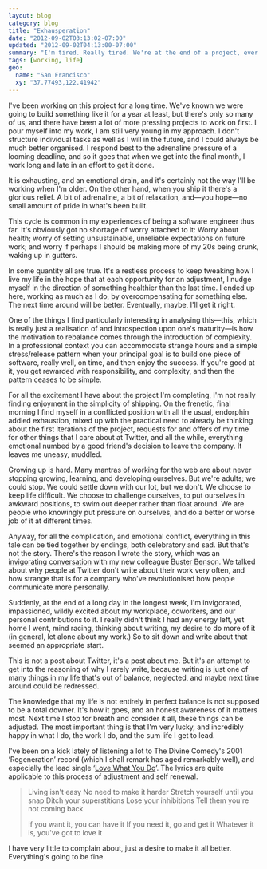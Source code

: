 ```yaml
---
layout: blog
category: blog
title: "Exhausperation"
date: "2012-09-02T03:13:02-07:00"
updated: "2012-09-02T04:13:00-07:00"
summary: "I'm tired. Really tired. We're at the end of a project, ever so close to “done”, and that great rewarding sigh of relief that comes with it, but everything else around won't stop moving for that moment. It's all part of growing up."
tags: [working, life]
geo:
  name: "San Francisco"
  xy: "37.77493,122.41942"
---
```

I've been working on this project for a long time. We've known we were going to build something like it for a year at least, but there's only so many of us, and there have been a lot of more pressing projects to work on first. I pour myself into my work, I am still very young in my approach. I don't structure individual tasks as well as I will in the future, and I could always be much better organised. I respond best to the adrenaline pressure of a looming deadline, and so it goes that when we get into the final month, I work long and late in an effort to get it done.

It is exhausting, and an emotional drain, and it's certainly not the way I'll be working when I'm older. On the other hand, when you ship it there's a glorious relief. A bit of adrenaline, a bit of relaxation, and—you hope—no small amount of pride in what's been built.

This cycle is common in my experiences of being a software engineer thus far. It's obviously got no shortage of worry attached to it: Worry about health; worry of setting unsustainable, unreliable expectations on future work; and worry if perhaps I should be making more of my 20s being drunk, waking up in gutters.

In some quantity all are true. It's a restless process to keep tweaking how I live my life in the hope that at each opportunity for an adjustment, I nudge myself in the direction of something healthier than the last time. I ended up here, working as much as I do, by overcompensating for something else. The next time around will be better. Eventually, maybe, I'll get it right.

One of the things I find particularly interesting in analysing this—this, which is really just a realisation of and introspection upon one's maturity—is how the motivation to rebalance comes through the introduction of complexity. In a professional context you can accommodate strange hours and a simple stress/release pattern when your principal goal is to build one piece of software, really well, on time, and then enjoy the success. If you're good at it, you get rewarded with responsibility, and complexity, and then the pattern ceases to be simple.

For all the excitement I have about the project I'm completing, I'm not really finding enjoyment in the simplicity of shipping. On the frenetic, final morning I find myself in a conflicted position with all the usual, endorphin addled exhaustion, mixed up with the practical need to already be thinking about the first iterations of the project, requests for and offers of my time for other things that I care about at Twitter, and all the while, everything emotional numbed by a good friend's decision to leave the company. It leaves me uneasy, muddled.

Growing up is hard. Many mantras of working for the web are about never stopping growing, learning, and developing ourselves. But we're adults; we could stop. We could settle down with our lot, but we don't. We choose to keep life difficult. We choose to challenge ourselves, to put ourselves in awkward positions, to swim out deeper rather than float around. We are people who knowingly put pressure on ourselves, and do a better or worse job of it at different times.

Anyway, for all the complication, and emotional conflict, everything in this tale can be tied together by endings, both celebratory and sad. But that's not the story. There's the reason I wrote the story, which was an [invigorating conversation](https://twitter.com/busterbenson/status/241708391901310977) with my new colleague [Buster Benson](http://wayoftheduck.com). We talked about why people at Twitter don't write about their work very often, and how strange that is for a company who've revolutionised how people communicate more personally.

Suddenly, at the end of a long day in the longest week, I'm invigorated, impassioned, wildly excited about my workplace, coworkers, and our personal contributions to it. I really didn't think I had any energy left, yet home I went, mind racing, thinking about writing, my desire to do more of it (in general, let alone about my work.) So to sit down and write about that seemed an appropriate start.

This is not a post about Twitter, it's a post about me. But it's an attempt to get into the reasoning of why I rarely write, because writing is just one of many things in my life that's out of balance, neglected, and maybe next time around could be redressed.

The knowledge that my life is not entirely in perfect balance is not supposed to be a total downer. It's how it goes, and an honest awareness of it matters most. Next time I stop for breath and consider it all, these things can be adjusted. The most important thing is that I'm very lucky, and incredibly happy in what I do, the work I do, and the sum life I get to lead.

I've been on a kick lately of listening a lot to The Divine Comedy's 2001 ‘Regeneration’  record (which I shall remark has aged remarkably well), and especially the lead single ‘[Love What You Do](https://www.youtube.com/watch?v=Rz3R1RMlvto)’. The lyrics are quite applicable to this process of adjustment and self renewal.

> Living isn't easy
> No need to make it harder
> Stretch yourself until you snap
> Ditch your superstitions
> Lose your inhibitions
> Tell them you're not coming back
>
> If you want it, you can have it
> If you need it, go and get it
> Whatever it is, you've got to love it

I have very little to complain about, just a desire to make it all better. Everything's going to be fine.
